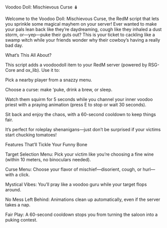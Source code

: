 Voodoo Doll: Mischievous Curse 🪆

Welcome to the Voodoo Doll: Mischievous Curse, the RedM script that lets you sprinkle some magical mayhem on your server! Ever wanted to make your pals lean back like they’re daydreaming, cough like they inhaled a dust storm, or—yep—puke their guts out? This is your ticket to cackling like a swamp witch while your friends wonder why their cowboy’s having a really bad day.

What’s This All About?

This script adds a voodoodoll item to your RedM server (powered by RSG-Core and ox_lib). Use it to:





Pick a nearby player from a snazzy menu.



Choose a curse: make ‘puke, drink a brew, or sleep.



Watch them squirm for 5 seconds while you channel your inner voodoo priest with a praying animation (press E to stop or wait 30 seconds).



Sit back and enjoy the chaos, with a 60-second cooldown to keep things fair.

It’s perfect for roleplay shenanigans—just don’t be surprised if your victims start chucking tomatoes!

Features That’ll Tickle Your Funny Bone





Target Selection Menu: Pick your victim like you’re choosing a fine wine (within 10 meters, no binoculars needed).



Curse Menu: Choose your flavor of mischief—disorient, cough, or hurl—with a click.



Mystical Vibes: You’ll pray like a voodoo guru while your target flops around.



No Mess Left Behind: Animations clean up automatically, even if the server takes a nap.



Fair Play: A 60-second cooldown stops you from turning the saloon into a puking contest.
